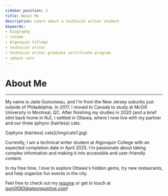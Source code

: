 ```yaml
---
sidebar_position: 2
title: About Me
description: Learn about a technical writer student
keywords: 
- biography
- resume
- Algonquin College
- technical writer
- technical writer graduate certificate program
- sphynx cats
---
```


# About Me

---

My name is Jade Guinoiseau, and I'm from the New Jersey suburbs just outside of Philadelphia. In 2017, I moved to Canada to study at McGill University in Montreal, QC. After finishing my studies in 2020 (and a brief stint back home in NJ), I settled in Ottawa, where I now live with my partner and our three sphynx (hairless) cats.  

<div class="img-center"> 
![sphynx (hairless) cats](/img/cats1.jpg)
</div> 


Currently, I am a technical writer student at Algonquin College with an expected completion date in April 2025. I'm passionate about taking complex information and making it into accessible and user-friendly content.

In my free time, I love to explore Ottawa's hidden gems, try new restaurants, and help organize fun events in the city. 

Feel free to check out my [resume](https://www.dropbox.com/scl/fi/g68d99r120hd2soimxd3a/Jade-Guinoiseau-Resume.pdf?rlkey=gxs8o4hnn4xo9elxg3fnzsrz1&st=0zwfblvs&dl=0) or get in touch at guin0093@algonquinlive.com!
